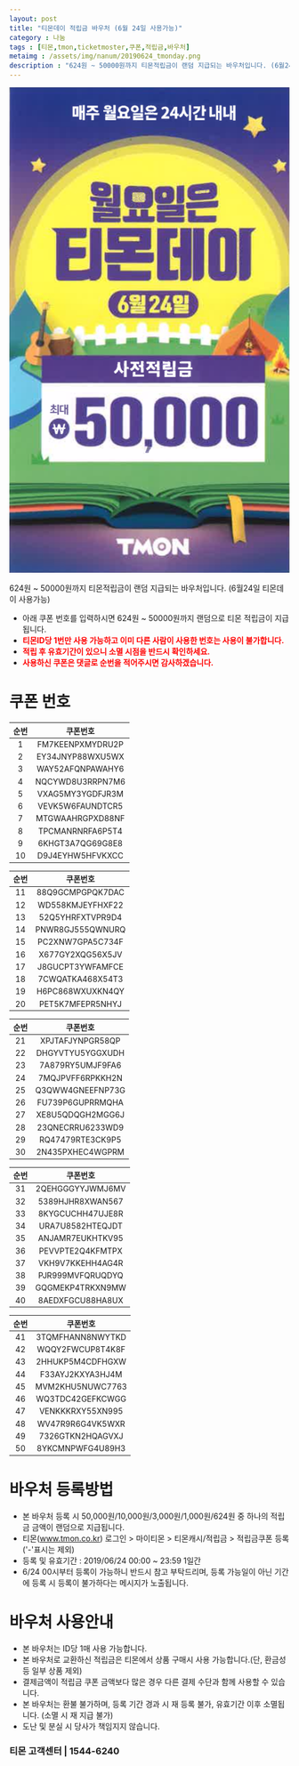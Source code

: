 ```yaml
---
layout: post
title: "티몬데이 적립금 바우처 (6월 24일 사용가능)"
category : 나눔
tags : [티몬,tmon,ticketmoster,쿠폰,적립금,바우처]
metaimg : /assets/img/nanum/20190624_tmonday.png
description : "624원 ~ 50000원까지 티몬적립금이 랜덤 지급되는 바우처입니다. (6월24일 티몬데이 사용가능)"
---
```


![티몬 적립금 바우처 이미지](/assets/img/nanum/20190624_tmonday.png)

624원 ~ 50000원까지 티몬적립금이 랜덤 지급되는 바우처입니다. (6월24일 티몬데이 사용가능)
- 아래 쿠폰 번호를 입력하시면 624원 ~ 50000원까지 랜덤으로 티몬 적립금이 지급됩니다.    
- <b style="color:red">티몬ID당 1번만 사용 가능하고 이미 다른 사람이 사용한 번호는 사용이 불가합니다.</b>    
- <b style="color:red">적립 후 유효기간이 있으니 소멸 시점을 반드시 확인하세요.</b>
- <b style="color:red">사용하신 쿠폰은 댓글로 순번을 적어주시면 감사하겠습니다.</b>


# 쿠폰 번호 #

| 순번 | 쿠폰번호 |     
|:----:|:----:|       
|1|FM7KEENPXMYDRU2P|           
|2|EY34JNYP88WXU5WX|
|3|WAY52AFQNPAWAHY6|          
|4|NQCYWD8U3RRPN7M6|      
|5|VXAG5MY3YGDFJR3M|      
|6|VEVK5W6FAUNDTCR5|      
|7|MTGWAAHRGPXD88NF|
|8|TPCMANRNRFA6P5T4|            
|9|6KHGT3A7QG69G8E8|       
|10|D9J4EYHW5HFVKXCC|     

| 순번 | 쿠폰번호 |     
|:----:|:----:|       
|11|88Q9GCMPGPQK7DAC|
|12|WD558KMJEYFHXF22|                
|13|52Q5YHRFXTVPR9D4|     
|14|PNWR8GJ555QWNURQ|      
|15|PC2XNW7GPA5C734F|      
|16|X677GY2XQG56X5JV|      
|17|J8GUCPT3YWFAMFCE|      
|18|7CWQATKA468X54T3|      
|19|H6PC868WXUXKN4QY|       
|20|PET5K7MFEPR5NHYJ|    

| 순번 | 쿠폰번호 |     
|:----:|:----:|       
|21|XPJTAFJYNPGR58QP|           
|22|DHGYVTYU5YGGXUDH|     
|23|7A879RY5UMJF9FA6|     
|24|7MQJPVFF6RPKKH2N|      
|25|Q3QWW4GNEEFNP73G|      
|26|FU739P6GUPRRMQHA|      
|27|XE8U5QDQGH2MGG6J|      
|28|23QNECRRU6233WD9|      
|29|RQ47479RTE3CK9P5|       
|30|2N435PXHEC4WGPRM|

| 순번 | 쿠폰번호 |     
|:----:|:----:|       
|31|2QEHGGGYYJWMJ6MV|            
|32|5389HJHR8XWAN567|     
|33|8KYGCUCHH47UJE8R|     
|34|URA7U8582HTEQJDT|      
|35|ANJAMR7EUKHTKV95|      
|36|PEVVPTE2Q4KFMTPX|
|37|VKH9V7KKEHH4AG4R|            
|38|PJR999MVFQRUQDYQ|      
|39|GQGMEKP4TRKXN9MW|       
|40|8AEDXFGCU88HA8UX|     

| 순번 | 쿠폰번호 |     
|:----:|:----:|       
|41|3TQMFHANN8NWYTKD|            
|42|WQQY2FWCUP8T4K8F|     
|43|2HHUKP5M4CDFHGXW|     
|44|F33AYJ2KXYA3HJ4M|      
|45|MVM2KHU5NUWC7763|      
|46|WQ3TDC42GEFKCWGG|
|47|VENKKKRXY55XN995|            
|48|WV47R9R6G4VK5WXR|      
|49|7326GTKN2HQAGVXJ|       
|50|8YKCMNPWFG4U89H3|     

# 바우처 등록방법 #
- 본 바우처 등록 시 50,000원/10,000원/3,000원/1,000원/624원 중 하나의 적립금 금액이 랜덤으로 지급됩니다.
- 티몬(www.tmon.co.kr) 로그인 > 마이티몬 > 티몬캐시/적립금 > 적립금쿠폰 등록 ('-'표시는 제외)
- 등록 및 유효기간 : 2019/06/24 00:00 ~ 23:59 1일간    
- 6/24 00시부터 등록이 가능하니 반드시 참고 부탁드리며, 등록 가능일이 아닌 기간에 등록 시 등록이 불가하다는 메시지가 노출됩니다.

# 바우처 사용안내 #
- 본 바우처는 ID당 1매 사용 가능합니다.
- 본 바우처로 교환하신 적립금은 티몬에서 상품 구매시 사용 가능합니다.(단, 환금성 등 일부 상품 제외)
- 결제금액이 적립금 쿠폰 금액보다 많은 경우 다른 결제 수단과 함께 사용할 수 있습니다.
- 본 바우처는 환불 불가하며, 등록 기간 경과 시 재 등록 불가, 유효기간 이후 소멸됩니다. (소멸 시 재 지급 불가)
- 도난 및 분실 시 당사가 책임지지 않습니다.

### 티몬 고객센터 | 1544-6240 ###
